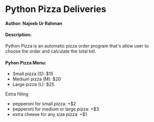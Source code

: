 # Python Pizza Deliveries
#### Author: Najeeb Ur Rahman
#### Description:
Python Pizza is an automatic pizza order program that's allow
user to choose the order and calculate the total bill.

#### Pyhon Pizza Menu:
* Small pizza (S): $15
* Medium pizza (M): $20
* Large pizza (L): $25

Extra filling
* pepperoni for small pizza: +$2
* pepperoni for medium or large pizza: +$3
* extra cheese for any size pizza:  +$1

